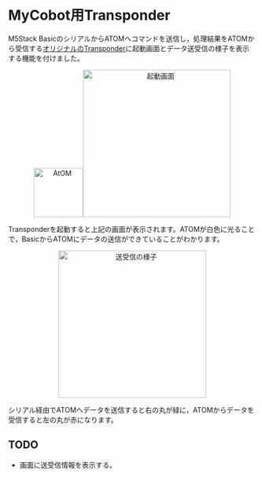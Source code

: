 # MyCobot用Transponder

M5Stack BasicのシリアルからATOMへコマンドを送信し，処理結果をATOMから受信する[オリジナルのTransponder](https://github.com/elephantrobotics/myCobot/tree/main/Arduino/MycobotBasic/examples/Transponder)に起動画面とデータ送受信の様子を表示する機能を付けました。

<div align="center">
    <a href="https://gyazo.com/b3b63dd836e511b7ff89201de3dd3141"><img src="https://i.gyazo.com/b3b63dd836e511b7ff89201de3dd3141.png" alt="AtOM" width="100"/></a><a href="https://gyazo.com/da2d87b3179030b0e93cc03d73465b50"><img src="https://i.gyazo.com/da2d87b3179030b0e93cc03d73465b50.png" alt="起動画面" width="300"/></a>
</div>

Transponderを起動すると上記の画面が表示されます。ATOMが白色に光ることで，BasicからATOMにデータの送信ができていることがわかります。

<div align="center">
    <a href="https://gyazo.com/3d41f42c274f6635b05672cf70dc0d22"><img src="https://i.gyazo.com/3d41f42c274f6635b05672cf70dc0d22.png" alt="送受信の様子" width="300"/></a>
</div>

シリアル経由でATOMへデータを送信すると右の丸が緑に，ATOMからデータを受信すると左の丸が赤になります。

## TODO

* 画面に送受信情報を表示する。
